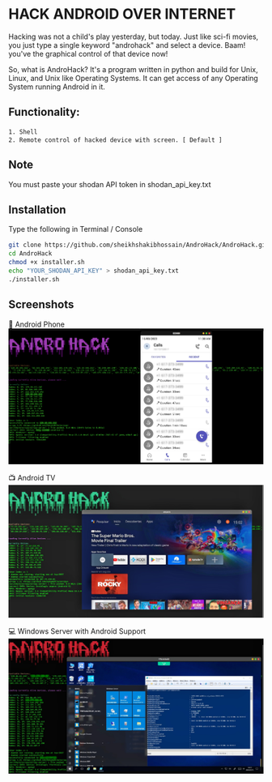 # HACK ANDROID OVER INTERNET

Hacking was not a child's play yesterday, but today.
Just like sci-fi movies, you just type a single keyword "androhack" and select a device. 
Baam! you've the graphical control of that device now!



So, what is AndroHack? 
It's a program written in python and build for Unix, Linux, and Unix like Operating Systems. 
It can get access of any Operating System running Android in it.



## Functionality: 
    
    1. Shell
    2. Remote control of hacked device with screen. [ Default ]
    


## Note

You must paste your shodan API token in shodan_api_key.txt


## Installation 

Type the following in Terminal / Console

```bash
git clone https://github.com/sheikhshakibhossain/AndroHack/AndroHack.git
cd AndroHack
chmod +x installer.sh
echo "YOUR_SHODAN_API_KEY" > shodan_api_key.txt
./installer.sh
```

## Screenshots

📲 Android Phone
![screenshot](https://raw.githubusercontent.com/sheikhshakibhossain/screenshot/main/androhack_0.png)

📺 Android TV
![screenshot](https://raw.githubusercontent.com/sheikhshakibhossain/screenshot/main/androhack_1.png)

💻 Windows Server with Android Support
![screenshot](https://raw.githubusercontent.com/sheikhshakibhossain/screenshot/main/androhack_2.png)
